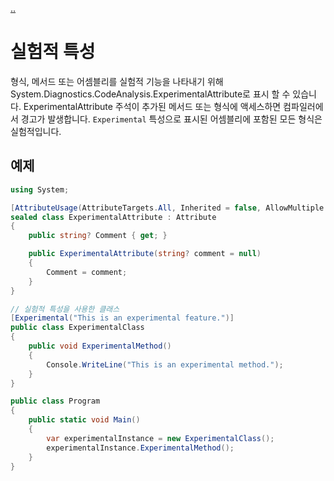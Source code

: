 [..](../README.md)

# 실험적 특성

형식, 메서드 또는 어셈블리를 실험적 기능을 나타내기 위해 System.Diagnostics.CodeAnalysis.ExperimentalAttribute로 표시 할 수 있습니다. 
ExperimentalAttribute 주석이 추가된 메서드 또는 형식에 액세스하면 컴파일러에서 경고가 발생합니다. 
`Experimental` 특성으로 표시된 어셈블리에 포함된 모든 형식은 실험적입니다.

## 예제

```cs
using System;

[AttributeUsage(AttributeTargets.All, Inherited = false, AllowMultiple = false)]
sealed class ExperimentalAttribute : Attribute
{
    public string? Comment { get; }

    public ExperimentalAttribute(string? comment = null)
    {
        Comment = comment;
    }
}

// 실험적 특성을 사용한 클래스
[Experimental("This is an experimental feature.")]
public class ExperimentalClass
{
    public void ExperimentalMethod()
    {
        Console.WriteLine("This is an experimental method.");
    }
}

public class Program
{
    public static void Main()
    {
        var experimentalInstance = new ExperimentalClass();
        experimentalInstance.ExperimentalMethod();
    }
}
```
